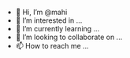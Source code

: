 - 👋 Hi, I’m @mahi
- 👀 I’m interested in ...
- 🌱 I’m currently learning ...
- 💞️ I’m looking to collaborate on ...
- 📫 How to reach me ...

<!---
mahiiiah/mahiiiah is a ✨ special ✨ repository because its `README.md` (this file) appears on your GitHub profile.
You can click the Preview link to take a look at your changes.
--->
